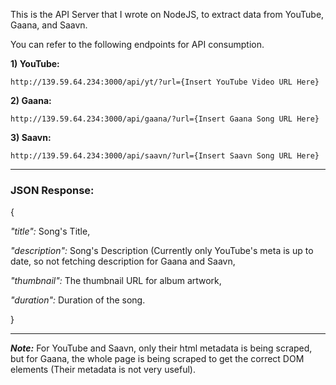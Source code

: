 
This is the API Server that I wrote on NodeJS, to extract data from YouTube, Gaana, and Saavn.

You can refer to the following endpoints for API consumption.

**1) YouTube:**

`http://139.59.64.234:3000/api/yt/?url={Insert YouTube Video URL Here}`

**2) Gaana:**

`http://139.59.64.234:3000/api/gaana/?url={Insert Gaana Song URL Here}`

**3) Saavn:**

`http://139.59.64.234:3000/api/saavn/?url={Insert Saavn Song URL Here}`

***

### JSON Response:

{ 

  _"title":_ Song's Title,  

  _"description":_ Song's Description (Currently only YouTube's meta is up to date, so not fetching description for Gaana and Saavn,  

  _"thumbnail":_ The thumbnail URL for album artwork,  

  _"duration":_ Duration of the song. 

}

***
  
**_Note:_** For YouTube and Saavn, only their html metadata is being scraped, but for Gaana, the whole page is being scraped to get the correct DOM elements (Their metadata is not very useful).

  
